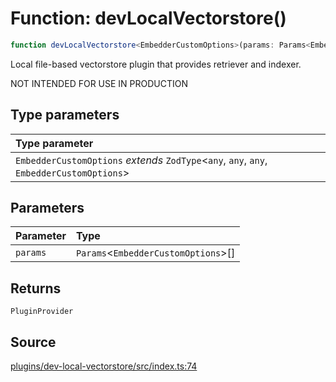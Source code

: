 # Function: devLocalVectorstore()

```ts
function devLocalVectorstore<EmbedderCustomOptions>(params: Params<EmbedderCustomOptions>[]): PluginProvider
```

Local file-based vectorstore plugin that provides retriever and indexer.

NOT INTENDED FOR USE IN PRODUCTION

## Type parameters

| Type parameter |
| :------ |
| `EmbedderCustomOptions` *extends* `ZodType`\<`any`, `any`, `any`, `EmbedderCustomOptions`\> |

## Parameters

| Parameter | Type |
| :------ | :------ |
| `params` | `Params`\<`EmbedderCustomOptions`\>[] |

## Returns

`PluginProvider`

## Source

[plugins/dev-local-vectorstore/src/index.ts:74](https://github.com/firebase/genkit/blob/9cb10ef63dd6659f1a31ffd2367b7efa8acc10e5/js/plugins/dev-local-vectorstore/src/index.ts#L74)
